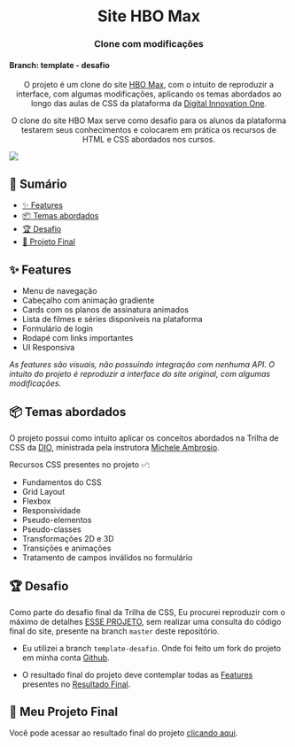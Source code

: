 
<h1 align="center">Site HBO Max</h1>

<h3 align="center">Clone com modificações</h3>

<h4 align="left">Branch: template - desafio</h4>

<p align="center">
  O projeto é um clone do site <a href="https://www.hbomax.com/br/pt">HBO Max</a>, com o intuito de reproduzir a interface, com algumas modificações, aplicando os temas abordados ao longo das aulas de CSS da plataforma da <a href="https://dio.me">Digital Innovation One</a>.
</p>
<p align="center">
  O clone do site HBO Max serve como desafio para os alunos da plataforma testarem seus conhecimentos e colocarem em prática os recursos de HTML e CSS abordados nos cursos.
</p>

<a href="https://micheleambrosio.github.io/hbomax/">
  <img src="assets/images/readme-images/cover-2.png">
</a>

## 📎 Sumário

- [✨ Features](#features)
- [📦 Temas abordados](#topics)
- [🏆 Desafio](#challenges)
- [🚀 Projeto Final](#demo)

<h2 id="features">✨ Features</h2>

- Menu de navegação
- Cabeçalho com animação gradiente
- Cards com os planos de assinatura animados
- Lista de filmes e séries disponíveis na plataforma
- Formulário de login
- Rodapé com links importantes
- UI Responsiva

*As features são visuais, não possuindo integração com nenhuma API. O intuito do projeto é reproduzir a interface do site original, com algumas modificações.*

<h2 id="topics">📦 Temas abordados</h2>

O projeto possui como intuito aplicar os conceitos abordados na Trilha de CSS da <a href="https://dio.me">DIO</a>, ministrada pela instrutora <a href="https://github.com/micheleambrosio">Michele Ambrosio</a>.

Recursos CSS presentes no projeto ✅:

- Fundamentos do CSS
- Grid Layout
- Flexbox
- Responsividade
- Pseudo-elementos
- Pseudo-classes
- Transformações 2D e 3D
- Transições e animações
- Tratamento de campos inválidos no formulário

<h2 id="challenges">🏆 Desafio</h2>

Como parte do desafio final da Trilha de CSS, Eu procurei reproduzir com o máximo de detalhes [ESSE PROJETO](https://micheleambrosio.github.io/hbomax/), sem realizar uma consulta do código final do site, presente na branch `master` deste repositório.

* Eu utilizei a branch `template-desafio`. Onde foi feito um fork do projeto em minha conta [Github](https://github.com/Luizfcs35/HBOMax).

* O resultado final do projeto deve contemplar todas as [Features](#features) presentes no <a href="https://github.com/Luizfcs35/HBOMax/tree/template-desafio">Resultado Final</a>.

<h2 id="demo">🚀 Meu Projeto  Final</h2>

Você pode acessar ao resultado final do projeto [clicando aqui](https://micheleambrosio.github.io/hbomax/).
